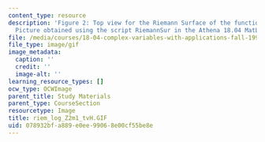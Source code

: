 ```yaml
---
content_type: resource
description: 'Figure 2: Top view for the Riemann Surface of the function f(z)=log(z[exp]2-1).
  Picture obtained using the script RiemannSur in the Athena 18.04 MatLab Toolkit.'
file: /media/courses/18-04-complex-variables-with-applications-fall-1999/078932bfa889e0ee99068e00cf55be8e_riem_log_Z2m1_tvH.GIF
file_type: image/gif
image_metadata:
  caption: ''
  credit: ''
  image-alt: ''
learning_resource_types: []
ocw_type: OCWImage
parent_title: Study Materials
parent_type: CourseSection
resourcetype: Image
title: riem_log_Z2m1_tvH.GIF
uid: 078932bf-a889-e0ee-9906-8e00cf55be8e
---
```


